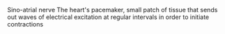 Sino-atrial nerve
The heart's pacemaker, small patch of tissue that sends out waves of electrical excitation at regular intervals in order to initiate contractions
